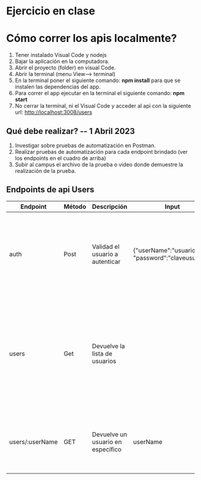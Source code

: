 # Ejercicio en clase
# Cómo correr los apis localmente?

1. Tener instalado Visual Code y nodejs
2. Bajar la aplicación en la computadora.
3. Abrir el proyecto (folder) en visual Code.
4. Abrir la terminal (menu View--> terminal)
5. En la terminal poner el siguiente comando: **npm install** para que se instalen las dependencias del app.
6. Para correr el app ejecutar en la terminal el siguiente comando: **npm start**
7. No cerrar la terminal, ni el Visual Code y acceder al api con la siguiente url:  [http://localhost:3008/users](http://localhost:3008/users)



## Qué debe realizar? -- 1 Abril 2023
1. Investigar sobre pruebas de automatización en Postman.
2. Realizar pruebas de automatización para cada endpoint brindado (ver los endpoints en el cuadro de arriba)
3. Subir al campus el archivo de la prueba o video donde demuestre la realización de la prueba.


## Endpoints de api Users
| Endpoint | Método | Descripción | Input | Output | Ejemplo | Excepciones |
| ------ | ------ | ------ | ------ | ------ | ------ | ------ |
| auth | Post | Validad el usuario a autenticar | {"userName":"usuario", "password":"claveusuario"} | {"userName":"usuario", "password":"clave", "email":"email@email.com", "isActive":true, "role":"Admin"} | http://localhost:3008/auth | Mensaje error si usuario no existe: { success: 'false', message: 'The user/password does not match with the right credentials.' } | 
| users | Get | Devuelve la lista de usuarios |  | [{"userName":"usuario", "password":"clave", "email":"email@email.com", "isActive":true, "role":"Admin"},{"userName":"usuario", "password":"clave", "email":"email@email.com", "isActive":true, "role":"Admin"},{"userName":"usuario", "password":"clave", "email":"email@email.com", "isActive":true, "role":"Admin"}] | http://localhost:3008/users |  |
| users/:userName | GET | Devuelve un usuario en específico | userName | {"userName":"usuario", "password":"clave", "email":"email@email.com", "isActive":true, "role":"Admin"} | http://localhost:3008/users/userName | Si no existe se devuelve un mensaje: { success: 'false', message: 'User not found' } |

